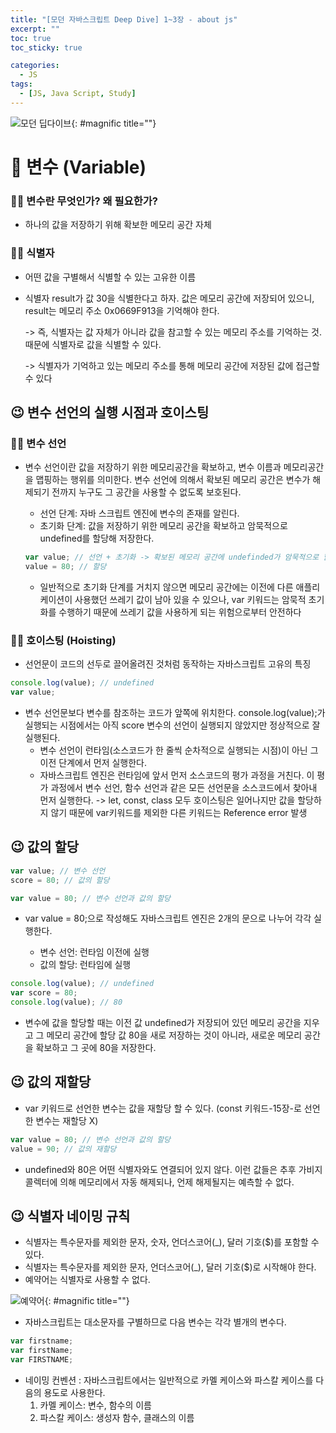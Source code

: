 ```yaml
---
title: "[모던 자바스크립트 Deep Dive] 1~3장 - about js"
excerpt: ""
toc: true
toc_sticky: true

categories:
  - JS
tags:
  - [JS, Java Script, Study]
---
```


![모던 딥다이브](https://k.kakaocdn.net/dn/6gbOs/btrcMGbY7yQ/Z3sIpZrBU53FvMbdqlLD01/img.png){: #magnific title=""}

# 🎉 변수 (Variable)

### 🐱‍🐉 변수란 무엇인가? 왜 필요한가?

- 하나의 값을 저장하기 위해 확보한 메모리 공간 자체

### 🐱‍🐉 식별자

- 어떤 값을 구별해서 식별할 수 있는 고유한 이름
- 식별자 result가 값 30을 식별한다고 하자. 값은 메모리 공간에 저장되어 있으니, result는 메모리 주소 0x0669F913을 기억해야 한다.

  -> 즉, 식별자는 값 자체가 아니라 값을 참고할 수 있는 메모리 주소를 기억하는 것. 때문에 식별자로 값을 식별할 수 있다.

  -> 식별자가 기억하고 있는 메모리 주소를 통해 메모리 공간에 저장된 값에 접근할 수 있다

## 😉 변수 선언의 실행 시점과 호이스팅

### 🐱‍🐉 변수 선언

- 변수 선언이란 값을 저장하기 위한 메모리공간을 확보하고, 변수 이름과 메모리공간을 맵핑하는 행위를 의미한다. 변수 선언에 의해서 확보된 메모리 공간은 변수가 해제되기 전까지 누구도 그 공간을 사용할 수 없도록 보호된다.

  - 선언 단계: 자바 스크립트 엔진에 변수의 존재를 알린다.
  - 초기화 단계: 값을 저장하기 위한 메모리 공간을 확보하고 암묵적으로 undefined를 할당해 저장한다.

  ```js
  var value; // 선언 + 초기화 -> 확보된 메모리 공간에 undefinded가 암묵적으로 할당;
  value = 80; // 할당
  ```

  - 일반적으로 초기화 단계를 거치지 않으면 메모리 공간에는 이전에 다른 애플리케이션이 사용했던 쓰레기 값이 남아 있을 수 있으나, var 키워드는 암묵적 초기화를 수행하기 때문에 쓰레기 값을 사용하게 되는 위험으로부터 안전하다

### 🐱‍🐉 호이스팅 (Hoisting)

- 선언문이 코드의 선두로 끌어올려진 것처럼 동작하는 자바스크립트 고유의 특징

```js
console.log(value); // undefined
var value;
```

- 변수 선언문보다 변수를 참조하는 코드가 앞쪽에 위치한다. console.log(value);가 실행되는 시점에서는 아직 score 변수의 선언이 실행되지 않았지만 정상적으로 잘 실행된다.
  - 변수 선언이 런타임(소스코드가 한 줄씩 순차적으로 실행되는 시점)이 아닌 그 이전 단계에서 먼저 실행한다.
  - 자바스크립트 엔진은 런타임에 앞서 먼저 소스코드의 평가 과정을 거친다. 이 평가 과정에서 변수 선언, 함수 선언과 같은 모든 선언문을 소스코드에서 찾아내 먼저 실행한다.
    -> let, const, class 모두 호이스팅은 일어나지만 값을 할당하지 않기 때문에 var키워드를 제외한 다른 키워드는 Reference error 발생

## 😉 값의 할당

```js
var value; // 변수 선언
score = 80; // 값의 할당

var value = 80; // 변수 선언과 값의 할당
```

- var value = 80;으로 작성해도 자바스크립트 엔진은 2개의 문으로 나누어 각각 실행한다.

  - 변수 선언: 런타임 이전에 실행
  - 값의 할당: 런타임에 실행

```js
console.log(value); // undefined
var score = 80;
console.log(value); // 80
```

- 변수에 값을 할당할 때는 이전 값 undefined가 저장되어 있던 메모리 공간을 지우고 그 메모리 공간에 할당 값 80을 새로 저장하는 것이 아니라, 새로운 메모리 공간을 확보하고 그 곳에 80을 저장한다.

## 😉 값의 재할당

- var 키워드로 선언한 변수는 값을 재할당 할 수 있다. (const 키워드-15장-로 선언한 변수는 재할당 X)

```js
var value = 80; // 변수 선언과 값의 할당
value = 90; // 값의 재할당
```

- undefined와 80은 어떤 식별자와도 연결되어 있지 않다. 이런 값들은 추후 가비지 콜렉터에 의해 메모리에서 자동 해제되나, 언제 해제될지는 예측할 수 없다.

## 😉 식별자 네이밍 규칙

- 식별자는 특수문자를 제외한 문자, 숫자, 언더스코어(\_), 달러 기호($)를 포함할 수 있다.
- 식별자는 특수문자를 제외한 문자, 언더스코어(\_), 달러 기호($)로 시작해야 한다.
- 예약어는 식별자로 사용할 수 없다.

![예약어](https://dubbsong.github.io/assets/img/js-sololearn-basic%20concepts-01-01.png){: #magnific title=""}

- 자바스크립트는 대소문자를 구별하므로 다음 변수는 각각 별개의 변수다.

```js
var firstname;
var firstName;
var FIRSTNAME;
```

- 네이밍 컨벤션 : 자바스크립트에서는 일반적으로 카멜 케이스와 파스칼 케이스를 다음의 용도로 사용한다.
  1.  카멜 케이스: 변수, 함수의 이름
  2.  파스칼 케이스: 생성자 함수, 클래스의 이름
